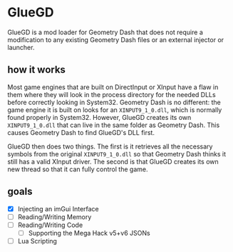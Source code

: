 # GlueGD

GlueGD is a mod loader for Geometry Dash that does not require a modification
to any existing Geometry Dash files or an external injector or launcher.

## how it works

Most game engines that are built on DirectInput or XInput have a flaw in them
where they will look in the process directory for the needed DLLs before
correctly looking in System32. Geometry Dash is no different: the game engine
it is built on looks for an `XINPUT9_1_0.dll`, which is normally found properly
in System32. However, GlueGD creates its own `XINPUT9_1_0.dll` that can live in
the same folder as Geometry Dash. This causes Geometry Dash to find GlueGD's
DLL first.

GlueGD then does two things. The first is it retrieves all the necessary
symbols from the original `XINPUT9_1_0.dll` so that Geometry Dash thinks it
still has a valid XInput driver. The second is that GlueGD creates its own new
thread so that it can fully control the game.

## goals

- [x] Injecting an imGui Interface
- [ ] Reading/Writing Memory
- [ ] Reading/Writing Code
  - [ ] Supporting the Mega Hack v5+v6 JSONs
- [ ] Lua Scripting
